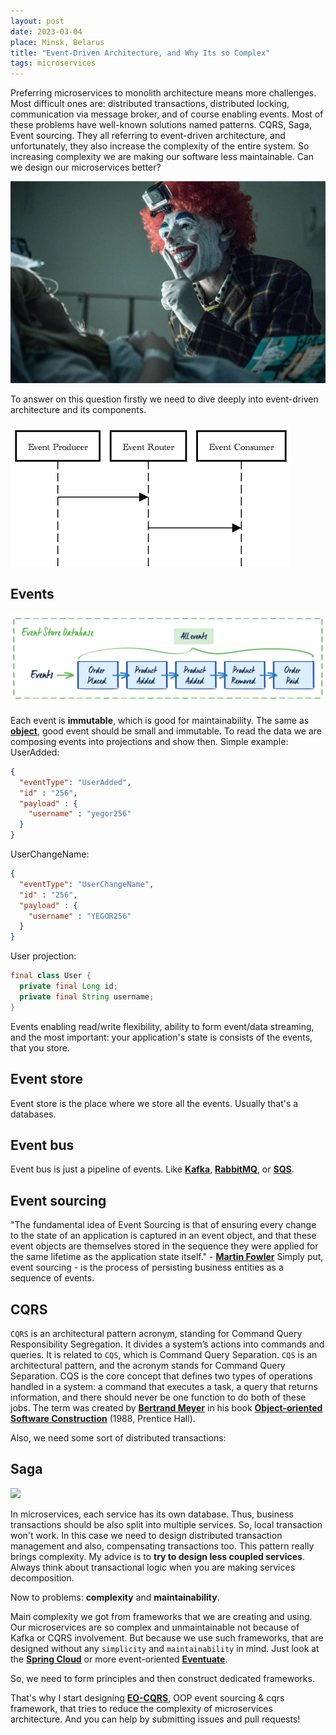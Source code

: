 ```yaml
---
layout: post
date: 2023-03-04
place: Minsk, Belarus
title: "Event-Driven Architecture, and Why Its so Complex"
tags: microservices
---
```


Preferring microservices to monolith architecture means more challenges.
Most difficult ones are: distributed transactions, distributed locking, communication via message broker,
and of course enabling events. Most of these problems have well-known solutions named patterns.
CQRS, Saga, Event sourcing. They all referring to event-driven architecture,
and unfortunately, they also increase the complexity of the entire system.
So increasing complexity we are making our software less maintainable.
Can we design our microservices better?

<!--more-->

<img src="/assets/images/2023/03/broen-clown.png">

To answer on this question firstly we need to dive deeply into event-driven architecture and its components.

<img src="/assets/images/2023/03/eda.png">

## Events
<img src="/assets/images/2023/03/events.png">

Each event is **immutable**, which is good for maintainability.
The same as [**object**](https://www.yegor256.com/2014/11/20/seven-virtues-of-good-object.html), good event should be small and immutable.
To read the data we are composing events into projections and show then.
Simple example:
UserAdded:
```json
{
  "eventType": "UserAdded",
  "id" : "256",
  "payload" : {
    "username" : "yegor256"
  }
}
```

UserChangeName:
```json
{
  "eventType": "UserChangeName",
  "id" : "256",
  "payload" : {
    "username" : "YEGOR256"
  }
}
```

User projection:
```java
final class User {
  private final Long id;
  private final String username;
}
```

Events enabling read/write flexibility, ability to form event/data streaming,
and the most important: your application's state is consists of the events, that you store.

## Event store
Event store is the place where we store all the events.
Usually that's a databases.

## Event bus
Event bus is just a pipeline of events.
Like [**Kafka**](https://kafka.apache.org), [**RabbitMQ**](https://www.rabbitmq.com), or [**SQS**](https://aws.amazon.com/sqs/).

## Event sourcing
"The fundamental idea of Event Sourcing is that of
ensuring every change to the state of an application is
captured in an event object, and that these event
objects are themselves stored in the sequence they
were applied for the same lifetime as the application
state itself." - [**Martin Fowler**](https://martinfowler.com)
Simply put, event sourcing - is the process of persisting business entities as a sequence
of events.

## CQRS
```CQRS``` is an architectural pattern acronym, standing for Command Query Responsibility Segregation.
It divides a system’s actions into commands and queries.
It is related to ```CQS```, which is Command Query Separation.
```CQS``` is an architectural pattern, and the acronym stands for Command Query Separation.
CQS is the core concept that defines two types of operations handled in a system: a command that executes a task,
a query that returns information, and there should never be one function to do both of these jobs.
The term was created by [**Bertrand Meyer**](https://en.wikipedia.org/wiki/Bertrand_Meyer) in his book [**Object-oriented Software Construction**](https://www.amazon.com/Object-Oriented-Software-Construction-Book-CD-ROM/dp/0136291554) (1988, Prentice Hall).

Also, we need some sort of distributed transactions:

## Saga
<img src="/assets/images/2023/03/saga.png">

In microservices, each service has its own database.
Thus, business transactions should be also split into multiple services.
So, local transaction won't work.
In this case we need to design distributed transaction management and also,
compensating transactions too.
This pattern really brings complexity.
My advice is to **try to design less coupled services**.
Always think about transactional logic when you are making services decomposition.

Now to problems: **complexity** and **maintainability**.

Main complexity we got from frameworks that we are creating and using.
Our microservices are so complex and unmaintainable not because of Kafka or CQRS involvement.
But because we use such frameworks, that are designed without any ```simplicity``` and ```maintainability``` in mind.
Just look at the [**Spring Cloud**](https://spring.io/projects/spring-cloud) or more event-oriented [**Eventuate**](https://eventuate.io).

So, we need to form principles and then construct dedicated frameworks.

That's why I start designing [**EO-CQRS**](https://eo-cqrs.github.io/.github/), OOP event sourcing & cqrs framework,
that tries to reduce the complexity of microservices architecture.
And you can help by submitting issues and pull requests!